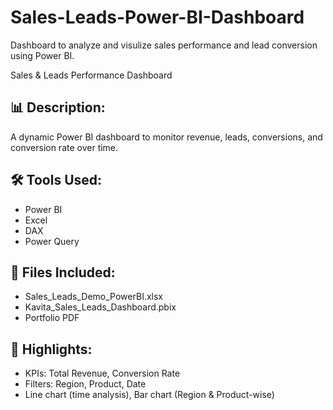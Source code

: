 # Sales-Leads-Power-BI-Dashboard
Dashboard to analyze and visulize sales performance and lead conversion using Power BI.

Sales & Leads Performance Dashboard

## 📊 Description:
A dynamic Power BI dashboard to monitor revenue, leads, conversions, and conversion rate over time.

## 🛠️ Tools Used:
- Power BI
- Excel
- DAX
- Power Query

## 📁 Files Included:
- Sales_Leads_Demo_PowerBI.xlsx
- Kavita_Sales_Leads_Dashboard.pbix
- Portfolio PDF

## 📌 Highlights:
- KPIs: Total Revenue, Conversion Rate
- Filters: Region, Product, Date
- Line chart (time analysis), Bar chart (Region & Product-wise)
